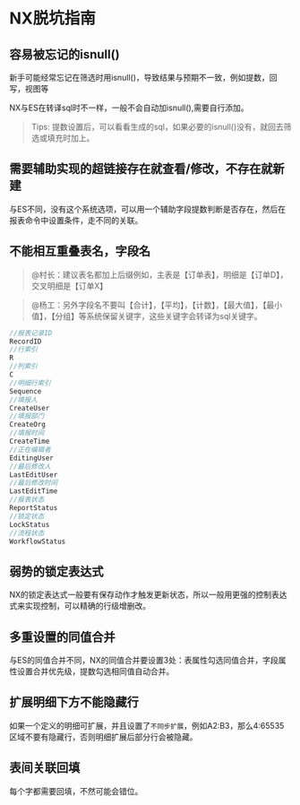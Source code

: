 # NX脱坑指南

## 容易被忘记的isnull()

新手可能经常忘记在筛选时用isnull()，导致结果与预期不一致，例如提数，回写，视图等

NX与ES在转译sql时不一样，一般不会自动加isnull(),需要自行添加。

>Tips: 提数设置后，可以看看生成的sql，如果必要的isnull()没有，就回去筛选或填充时加上。

## 需要辅助实现的超链接存在就查看/修改，不存在就新建

与ES不同，没有这个系统选项，可以用一个辅助字段提数判断是否存在，然后在报表命令中设置条件，走不同的关联。

## 不能相互重叠表名，字段名

> @村长：建议表名都加上后缀例如，主表是【订单表】，明细是【订单D】，交叉明细是【订单X】

> @杨工：另外字段名不要叫【合计】，【平均】，【计数】，【最大值】，【最小值】，<span color="red">【分组】</span>等系统保留关键字，这些关键字会转译为sql关键字。

```c#
//报表记录ID
RecordID
//行索引
R
//列索引
C
//明细行索引
Sequence
//填报人
CreateUser
//填报部门
CreateOrg
//填报时间
CreateTime
//正在编辑者
EditingUser
//最后修改人
LastEditUser
//最后修改时间
LastEditTime
//报表状态
ReportStatus
//锁定状态
LockStatus
//流程状态
WorkflowStatus
```

## 弱势的锁定表达式

NX的锁定表达式一般要有保存动作才触发更新状态，所以一般用更强的控制表达式来实现控制，可以精确的行级增删改。

## 多重设置的同值合并

与ES的同值合并不同，NX的同值合并要设置3处：表属性勾选同值合并，字段属性设置合并优先级，提数勾选相同值自动合并。

## 扩展明细下方不能隐藏行

如果一个定义的明细可扩展，并且设置了`不同步扩展`，例如A2:B3，那么4:65535区域不要有隐藏行，否则明细扩展后部分行会被隐藏。

## 表间关联回填

每个字都需要回填，不然可能会错位。
